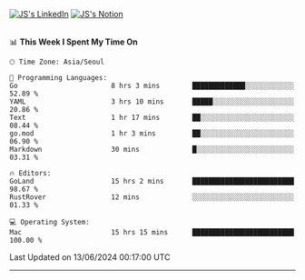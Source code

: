 
[![JS's LinkedIn](https://img.shields.io/badge/LinkedIn-blue?style=for-the-badge&logo=linkedin)](https://www.linkedin.com/in/jaeseung-lee-5a2a32139/) 
[![JS's Notion](https://img.shields.io/badge/Notion-black?style=for-the-badge&logo=notion)](https://bit.ly/ljswiki1) <br><br>
<!-- ![JS's GitHub stats](https://github-readme-stats-lemon-five.vercel.app/api?username=tkxkd0159&hide=contribs,prs,stars,issues&show_icons=true&theme=react&include_all_commits=true)   -->
<!-- ![Top Langs](https://github-readme-stats-lemon-five.vercel.app/api/top-langs/?username=tkxkd0159&layout=compact&hide=jupyter%20notebook,scss,html,css&langs_count=10)  -->


<!--START_SECTION:waka-->
📊 **This Week I Spent My Time On** 

```text
🕑︎ Time Zone: Asia/Seoul

💬 Programming Languages: 
Go                       8 hrs 3 mins        █████████████░░░░░░░░░░░░   52.89 % 
YAML                     3 hrs 10 mins       █████░░░░░░░░░░░░░░░░░░░░   20.86 % 
Text                     1 hr 17 mins        ██░░░░░░░░░░░░░░░░░░░░░░░   08.44 % 
go.mod                   1 hr 3 mins         ██░░░░░░░░░░░░░░░░░░░░░░░   06.90 % 
Markdown                 30 mins             █░░░░░░░░░░░░░░░░░░░░░░░░   03.31 % 

🔥 Editors: 
GoLand                   15 hrs 2 mins       █████████████████████████   98.67 % 
RustRover                12 mins             ░░░░░░░░░░░░░░░░░░░░░░░░░   01.33 % 

💻 Operating System: 
Mac                      15 hrs 15 mins      █████████████████████████   100.00 % 
```


 Last Updated on 13/06/2024 00:17:00 UTC
<!--END_SECTION:waka-->

---
<!---
<a href="https://github.com/tkxkd0159/books">
  <img align="center" src="https://github-readme-stats-lemon-five.vercel.app/api/pin/?username=tkxkd0159&repo=books&theme=react" />
</a>
-->

<!---
- 🔭 I’m currently working on ...
- 🌱 I’m currently learning blockchain and distributed network
- 👯 I’m looking to collaborate on ...
- 🤔 I’m looking for help with ...
- 💬 Ask me about ...
- 📫 How to reach me: ...
- 😄 Pronouns: ...
- ⚡ Fun fact: ...
-->
